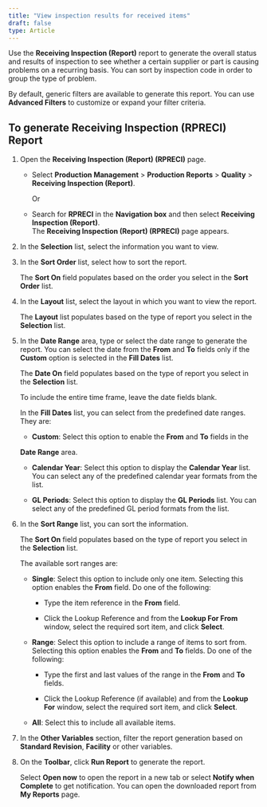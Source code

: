 ```yaml
---
title: "View inspection results for received items"
draft: false
type: Article 
---
```


Use the **Receiving Inspection (Report)** report to generate the overall status and results of inspection to see whether a certain supplier or part is causing problems on a recurring basis. You can sort by inspection code in order to group the type of problem.

By default, generic filters are available to generate this report. You can use **Advanced Filters** to customize or expand your filter criteria. 

## To generate Receiving Inspection (RPRECI) Report

1.  Open the **Receiving Inspection (Report) (RPRECI)** page.

    - Select **Production Management** > **Production Reports** > **Quality** > **Receiving Inspection (Report)**.

        Or

    -  Search for **RPRECI** in the **Navigation box** and then select **Receiving Inspection (Report)**. <br>The **Receiving Inspection (Report) (RPRECI)** page appears.

2.  In the **Selection** list, select the information you want to view.
3.  In the **Sort Order** list, select how to sort the report.

    The **Sort On** field populates based on the order you select in the **Sort Order** list.

4.  In the **Layout** list, select the layout in which you want to view the report.

    The **Layout** list populates based on the type of report you select in the **Selection** list.

5.  In the **Date Range** area, type or select the date range to generate the report. You can select the date from the **From** and **To** fields only if the **Custom** option is selected in the **Fill Dates** list.

    The **Date On** field populates based on the type of report you select in the **Selection** list.

    To include the entire time frame, leave the date fields blank.

    In the **Fill Dates** list, you can select from the predefined date ranges. They are:

    - **Custom**: Select this option to enable the **From** and **To** fields in the

    **Date Range** area.

    - **Calendar Year**: Select this option to display the **Calendar Year** list. You can select any of the predefined calendar year formats from the list.

    - **GL Periods**: Select this option to display the **GL Periods** list. You can select any of the predefined GL period formats from the list.

1.  In the **Sort Range** list, you can sort the information.

    The **Sort On** field populates based on the type of report you select in the **Selection** list.

    The available sort ranges are:

    - **Single**: Select this option to include only one item. Selecting this option enables the **From** field. Do one of the following:

        - Type the item reference in the **From** field.

        - Click the Lookup Reference and from the **Lookup For From** window, select the required sort item, and click **Select**.

    - **Range**: Select this option to include a range of items to sort from. Selecting this option enables the **From** and **To** fields. Do one of the following:

        - Type the first and last values of the range in the **From** and **To** fields.

        - Click the Lookup Reference (if available) and from the **Lookup For** window, select the required sort item, and click **Select**.

    - **All**: Select this to include all available items.

1.  In the **Other Variables** section, filter the report generation based on **Standard Revision**, **Facility** or other variables.
2.  On the **Toolbar**, click **Run Report** to generate the report.

    Select **Open now** to open the report in a new tab or select **Notify when Complete** to get notification. You can open the downloaded report from **My Reports** page.